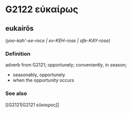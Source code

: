 # G2122 εὐκαίρως

## eukaírōs

_(yoo-kah'-ee-roce | ev-KEH-rose | afe-KAY-rose)_

### Definition

adverb from G2121; opportunely; conveniently, in season; 

- seasonably, opportunely
- when the opportunity occurs

### See also

[[G2121|G2121 εὔκαιρος]]
